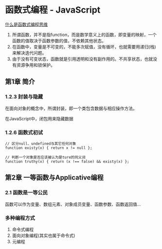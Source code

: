 # 函数式编程 - JavaScript

[什么是函数式编程思维](https://www.zhihu.com/question/28292740)

1. 所谓函数，并不是指function，而是数学意义上的函数，即变量的映射，一个函数的值取决于函数参数的值，不依赖其他状态。
2. 在函数中，变量是不可变的，不能多次赋值，没有循环，也就需要用递归(栈)来解决迭代问题。
3. 由于没有可变状态，函数就是引用透明和没有副作用的。不共享状态，也就没有资源争用和锁保护。

## 第1章 简介

### 1.2.3 封装与隐藏

在面向对象的概念中，所谓封装，即一个类包含数据与相应操作方法。

在JavaScript中，闭包用来隐藏数据

### 1.2.6 函数式初试

```
// 区分null、undefined与其它任何对象
function existy(x) { return x != null };

// 判断一个对象是否应该被认为是ture的同义词
function truthy(x) { return (x !== false) && existy(x) };
```

## 第2章 一等函数与Applicative编程

### 2.1 函数是一等公民

函数可以作为变量、数组元素、对象成员变量、函数参数、函数返回值...

### 多种编程方式

1. 命令式编程
2. 面向对象编程(其实也属于命令式)
3. 元编程


